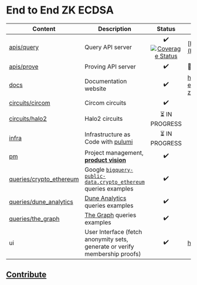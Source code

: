# End to End ZK ECDSA

| Content                                            | Description                                                                                                                                                |                                                                                                            Status                                                                                                             | Live Version                                                 |
| -------------------------------------------------- | ---------------------------------------------------------------------------------------------------------------------------------------------------------- | :---------------------------------------------------------------------------------------------------------------------------------------------------------------------------------------------------------------------------: | ------------------------------------------------------------ |
| [apis/query](apis/query)                           | Query API server                                                                                                                                           | :heavy_check_mark: [![Coverage Status](https://coveralls.io/repos/github/privacy-scaling-explorations/e2e-zk-ecdsa/badge.svg?branch=main)](https://coveralls.io/github/privacy-scaling-explorations/e2e-zk-ecdsa?branch=main) | [https://anonset.fly.dev/](https://anonset.fly.dev/)         |
| [apis/prove ](apis/prove)                          | Proving API server                                                                                                                                         |                                                                                                      :heavy_check_mark:                                                                                                       | 📅 TODO                                                      |
| [docs](docs)                                       | Documentation website                                                                                                                                      |                                                                                                      :heavy_check_mark:                                                                                                       | https://privacy-scaling-explorations.github.io/e2e-zk-ecdsa/ |
| [circuits/circom](circuits/circom)                 | Circom circuits                                                                                                                                            |                                                                                                      :heavy_check_mark:                                                                                                       |                                                              |
| [circuits/halo2](circuits/halo2)                   | Halo2 circuits                                                                                                                                             |                                                                                             :hourglass_flowing_sand: IN PROGRESS                                                                                              |                                                              |
| [infra](infra)                                     | Infrastructure as Code with [pulumi](https://www.pulumi.com/)                                                                                              |                                                                                             :hourglass_flowing_sand: IN PROGRESS                                                                                              |                                                              |
| [pm](pm)                                           | Project management, [**product vision**](./pm/product-vision.md)                                                                                           |                                                                                                      :heavy_check_mark:                                                                                                       |                                                              |
| [queries/crypto_ethereum](queries/crypto_ethereum) | Google [`bigquery-public-data.crypto_ethereum`](https://console.cloud.google.com/marketplace/product/ethereum/crypto-ethereum-blockchain) queries examples |                                                                                                      :heavy_check_mark:                                                                                                       |                                                              |
| [queries/dune_analytics](queries/dune_analytics)   | [Dune Analytics](https://dune.com/) queries examples                                                                                                       |                                                                                                      :heavy_check_mark:                                                                                                       |                                                              |
| [queries/the_graph](queries/the_graph)             | [The Graph](https://thegraph.com/en/) queries examples                                                                                                     |                                                                                                      :heavy_check_mark:                                                                                                       |                                                              |
| ui                                                 | User Interface (fetch anonymity sets, generate or verify membership proofs)                                                                                |                                                                                                      :heavy_check_mark:                                                                                                       | https://anonklub.fly.dev/                                    |

## [Contribute](https://github.com/privacy-scaling-explorations/e2e-zk-ecdsa/contribute)
